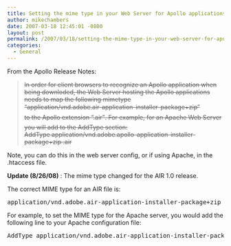```yaml
---
title: Setting the mime type in your Web Server for Apollo applications
author: mikechambers
date: 2007-03-18 12:45:01 -0800
layout: post
permalink: /2007/03/18/setting-the-mime-type-in-your-web-server-for-apollo-applications/
categories:
  - General
---
```



From the Apollo Release Notes:

> <strike>In order for client browsers to recognize an Apollo application when being downloded, the Web Server hosting the Apollo applications needs to map the following mimetype  
> &#8220;application/vnd.adobe.air-application-installer-package+zip&#8221;  
> to the Apollo extension &#8220;.air&#8221;. For example, for an Apache Web Server you will add to the AddType section:  
> AddType application/vnd.adobe.apollo-application-installer-package+zip .air</strike>

Note, you can do this in the web server config, or if using Apache, in the .htaccess file.

**Update (8/26/08)** : The mime type changed for the AIR 1.0 release.

The correct MIME type for an AIR file is:

<pre>application/vnd.adobe.air-application-installer-package+zip</pre>

For example, to set the MIME type for the Apache server, you would add the following line to your Apache configuration file:

<pre>AddType application/vnd.adobe.air-application-installer-package+zip .air</pre>